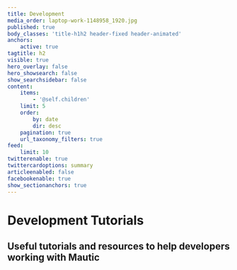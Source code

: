 ```yaml
---
title: Development
media_order: laptop-work-1148958_1920.jpg
published: true
body_classes: 'title-h1h2 header-fixed header-animated'
anchors:
    active: true
tagtitle: h2
visible: true
hero_overlay: false
hero_showsearch: false
show_searchsidebar: false
content:
    items:
        - '@self.children'
    limit: 5
    order:
        by: date
        dir: desc
    pagination: true
    url_taxonomy_filters: true
feed:
    limit: 10
twitterenable: true
twittercardoptions: summary
articleenabled: false
facebookenable: true
show_sectionanchors: true
---
```


# Development Tutorials
## Useful tutorials and resources to help developers working with Mautic